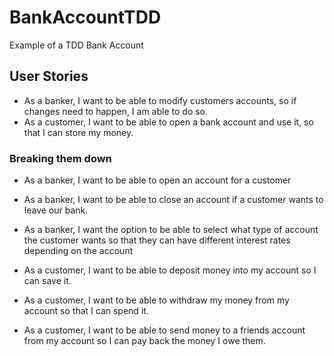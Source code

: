 # BankAccountTDD
Example of a TDD Bank Account

## User Stories

* As a banker, I want to be able to modify customers accounts, so if changes need to happen, I am able to do so.
* As a customer, I want to be able to open a bank account and use it, so that I can store my money.

### Breaking them down

* As a banker, I want to be able to open an account for a customer
* As a banker, I want to be able to close an account if a customer wants to leave our bank.
* As a banker, I want the option to be able to select what type of account the customer wants so that they can have different interest rates depending on the account


* As a customer, I want to be able to deposit money into my account so I can save it.
* As a customer, I want to be able to withdraw my money from my account so that I can spend it.
* As a customer, I want to be able to send money to a friends account from my account so I can pay back the money I owe them.
